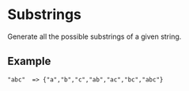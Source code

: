# Substrings

Generate all the possible substrings of a given string.

## Example

```
"abc"  => {"a","b","c","ab","ac","bc","abc"}
```


